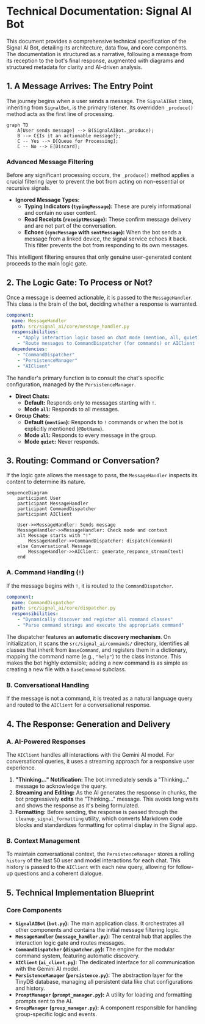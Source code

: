 # Technical Documentation: Signal AI Bot

This document provides a comprehensive technical specification of the Signal AI Bot, detailing its architecture, data flow, and core components. The documentation is structured as a narrative, following a message from its reception to the bot's final response, augmented with diagrams and structured metadata for clarity and AI-driven analysis.

## 1. A Message Arrives: The Entry Point

The journey begins when a user sends a message. The `SignalAIBot` class, inheriting from `SignalBot`, is the primary listener. Its overridden `_produce()` method acts as the first line of processing.

```mermaid
graph TD
    A[User sends message] --> B(SignalAIBot._produce);
    B --> C{Is it an actionable message?};
    C -- Yes --> D[Queue for Processing];
    C -- No --> E[Discard];
```

### Advanced Message Filtering

Before any significant processing occurs, the `_produce()` method applies a crucial filtering layer to prevent the bot from acting on non-essential or recursive signals.

- **Ignored Message Types:**
  - **Typing Indicators (`typingMessage`):** These are purely informational and contain no user content.
  - **Read Receipts (`receiptMessage`):** These confirm message delivery and are not part of the conversation.
  - **Echoes (`syncMessage` with `sentMessage`):** When the bot sends a message from a linked device, the signal service echoes it back. This filter prevents the bot from responding to its own messages.

This intelligent filtering ensures that only genuine user-generated content proceeds to the main logic gate.

## 2. The Logic Gate: To Process or Not?

Once a message is deemed actionable, it is passed to the `MessageHandler`. This class is the brain of the bot, deciding whether a response is warranted.

```yaml
component:
  name: MessageHandler
  path: src/signal_ai/core/message_handler.py
  responsibilities:
    - "Apply interaction logic based on chat mode (mention, all, quiet)"
    - "Route messages to CommandDispatcher (for commands) or AIClient (for conversation)"
  dependencies:
    - "CommandDispatcher"
    - "PersistenceManager"
    - "AIClient"
```

The handler's primary function is to consult the chat's specific configuration, managed by the `PersistenceManager`.

- **Direct Chats:**
  - **Default:** Responds only to messages starting with `!`.
  - **Mode `all`:** Responds to all messages.
- **Group Chats:**
  - **Default (`mention`):** Responds to `!` commands or when the bot is explicitly mentioned (`@BotName`).
  - **Mode `all`:** Responds to every message in the group.
  - **Mode `quiet`:** Never responds.

## 3. Routing: Command or Conversation?

If the logic gate allows the message to pass, the `MessageHandler` inspects its content to determine its nature.

```mermaid
sequenceDiagram
    participant User
    participant MessageHandler
    participant CommandDispatcher
    participant AIClient

    User->>MessageHandler: Sends message
    MessageHandler->>MessageHandler: Check mode and context
    alt Message starts with "!"
        MessageHandler->>CommandDispatcher: dispatch(command)
    else Conversational Message
        MessageHandler->>AIClient: generate_response_stream(text)
    end
```

### A. Command Handling (`!`)

If the message begins with `!`, it is routed to the `CommandDispatcher`.

```yaml
component:
  name: CommandDispatcher
  path: src/signal_ai/core/dispatcher.py
  responsibilities:
    - "Dynamically discover and register all command classes"
    - "Parse command strings and execute the appropriate command"
```

The dispatcher features an **automatic discovery mechanism**. On initialization, it scans the `src/signal_ai/commands/` directory, identifies all classes that inherit from `BaseCommand`, and registers them in a dictionary, mapping the command name (e.g., `"help"`) to the class instance. This makes the bot highly extensible; adding a new command is as simple as creating a new file with a `BaseCommand` subclass.

### B. Conversational Handling

If the message is not a command, it is treated as a natural language query and routed to the `AIClient` for a conversational response.

## 4. The Response: Generation and Delivery

### A. AI-Powered Responses

The `AIClient` handles all interactions with the Gemini AI model. For conversational queries, it uses a streaming approach for a responsive user experience.

1.  **"Thinking..." Notification:** The bot immediately sends a "Thinking..." message to acknowledge the query.
2.  **Streaming and Editing:** As the AI generates the response in chunks, the bot progressively **edits** the "Thinking..." message. This avoids long waits and shows the response as it's being formulated.
3.  **Formatting:** Before sending, the response is passed through the `cleanup_signal_formatting` utility, which converts Markdown code blocks and standardizes formatting for optimal display in the Signal app.

### B. Context Management

To maintain conversational context, the `PersistenceManager` stores a rolling `history` of the last 50 user and model interactions for each chat. This history is passed to the `AIClient` with each new query, allowing for follow-up questions and a coherent dialogue.

## 5. Technical Implementation Blueprint

### Core Components

- **`SignalAIBot` (`bot.py`):** The main application class. It orchestrates all other components and contains the initial message filtering logic.
- **`MessageHandler` (`message_handler.py`):** The central hub that applies the interaction logic gate and routes messages.
- **`CommandDispatcher` (`dispatcher.py`):** The engine for the modular command system, featuring automatic discovery.
- **`AIClient` (`ai_client.py`):** The dedicated interface for all communication with the Gemini AI model.
- **`PersistenceManager` (`persistence.py`):** The abstraction layer for the TinyDB database, managing all persistent data like chat configurations and history.
- **`PromptManager` (`prompt_manager.py`):** A utility for loading and formatting prompts sent to the AI.
- **`GroupManager` (`group_manager.py`):** A component responsible for handling group-specific logic and events.
